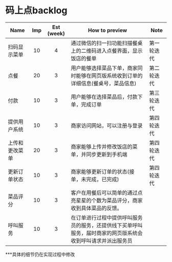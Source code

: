 # 码上点backlog

| Name | Imp | Est (week) | How to preview | Note |
|------|:---:|:----------:|----------------|------|
|扫码显示菜单|10|4|通过微信的扫一扫功能扫描餐桌上的二维码进入点餐界面，显示饭店的餐单|第一轮迭代|
|点餐|20|3|用户能够选择菜品下单，商家同时能够在网页版系统收到订单的详细信息(餐桌号，菜品信息)|第二轮迭代|
|付款|10|3|用户能够在选择菜品后，付款下单，完成订单|第三轮迭代|
|提供用户系统|10|3|商家访问网站，可以注册与登录|第四轮迭代|
|上传和更改菜单|20|3|商家能够上传并修改饭店的菜单，并同步更新到手机端|第四轮迭代|
|更新订单状态|10|3|商家能够更新订单的状态(接单，未完成，已完成)|第四轮迭代|
|菜品评分|10|3|客户在用餐后可以简单的通过点亮星星的个数为菜品评分，商家收到具体菜品的反馈。
|呼叫服务|10|3|在订单进行过程中提供呼叫服务员的服务，还提供线下买单呼叫服务，届时商家的网页版系统会收到呼叫请求并派出服务员

***具体的细节仍在实现过程中修改
